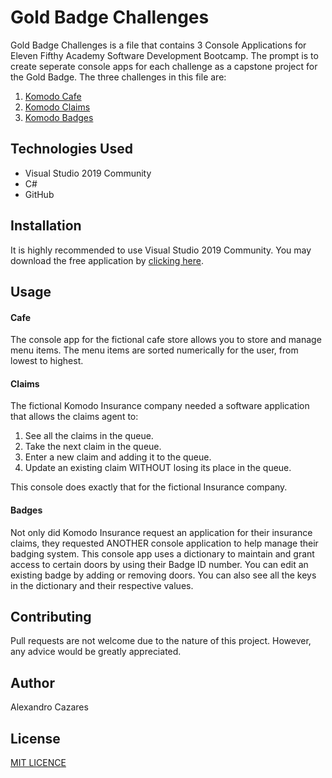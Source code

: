 # Gold Badge Challenges

Gold Badge Challenges is a file that contains 3 Console Applications for Eleven Fifthy Academy Software Development Bootcamp. The prompt is to create seperate console apps for each challenge as a capstone project for the Gold Badge.
The three challenges in this file are:

1. [Komodo Cafe](#cafe)
2. [Komodo Claims](#claims)
3. [Komodo Badges](#badges)

## Technologies Used

- Visual Studio 2019 Community
- C#
- GitHub

## Installation

It is highly recommended to use Visual Studio 2019 Community. You may download the free application by [clicking here](https://visualstudio.microsoft.com/downloads/).

## Usage

#### Cafe
The console app for the fictional cafe store allows you to store and manage menu items. The menu items are sorted numerically for the user, from lowest to highest.

#### Claims
The fictional Komodo Insurance company needed a software application that allows the claims agent to:
1. See all the claims in the queue.
2. Take the next claim in the queue.
3. Enter a new claim and adding it to the queue.
4. Update an existing claim WITHOUT losing its place in the queue.


This console does exactly that for the fictional Insurance company.

#### Badges
Not only did Komodo Insurance request an application for their insurance claims, they requested ANOTHER console application to help manage their badging system.
This console app uses a dictionary to maintain and grant access to certain doors by using their Badge ID number.
You can edit an existing badge by adding or removing doors. You can also see all the keys in the dictionary and their respective values. 

## Contributing
Pull requests are not welcome due to the nature of this project. However, any advice would be greatly appreciated.

## Author
Alexandro Cazares

## License
[MIT LICENCE](https://github.com/CazaresCode/GoldBadge_Challenges/commit/0d2bb8e4a015294966fd56a476518ecd4462e845)
